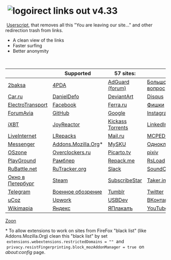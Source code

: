 # &nbsp;![logo](https://raw.githubusercontent.com/XX-J/Direct-links-out/master/icons.ico)irect links out v4.33
&nbsp;[Userscript](https://raw.githubusercontent.com/XX-J/Direct-links-out/master/Direct%20links%20out.user.js), that removes all this "You are leaving our site..." and other redirection trash from links.

- A clean view of the links
- Faster surfing
- Better anonymity
<br>

   | Supported | 57 sites: |   
-- | --------- | ------ | --
 [2baksa](http://2baksa.ws/) | [4PDA](https://4pda.to/) | [AdGuard (forum)](https://forum.adguard.com/) | [Большой вопрос](http://www.bolshoyvopros.ru/)
 [Car.ru](https://car.ru/) | [DanielDefo](https://danieldefo.ru/) | [DeviantArt](https://www.deviantart.com/) | [Disqus](https://disqus.com/)
 [ElectroTransport](https://electrotransport.ru/) | [Facebook](https://www.facebook.com/) | [Ferra.ru](https://www.ferra.ru/) | [Фишки](https://fishki.net/)
 [ForumAvia](https://www.forumavia.ru/) | [GitHub](https://github.com/) | [Google](https://www.google.com/) | [Instagram](https://www.instagram.com/)
 [iXBT](https://www.ixbt.com/) | [JoyReactor](https://joyreactor.cc/) | [Kickass Torrents](https://www.kickasstorrents.pw/) | [LinkedIn](https://www.linkedin.com/)
 [LiveInternet](https://www.liveinternet.ru/) | [LRepacks](https://lrepacks.net/) | [Mail.ru](https://mail.ru/) | [MCPEDL.com](https://mcpedl.com/)
 [Messenger](https://www.messenger.com/) | [Addons.Mozilla.Org](https://addons.mozilla.org/)* | [MySKU](https://mysku.club/) | [Одноклассники](https://ok.ru/)
 [OSzone](http://www.oszone.net/) | [Overclockers.ru](https://overclockers.ru/) | [Picarto.tv](https://www.picarto.tv/) | [pixiv](https://www.pixiv.net/)
 [PlayGround](https://www.playground.ru/) | [Рамблер](https://www.rambler.ru/) | [Repack.me](https://repack.me/) | [RsLoad](https://rsload.net/)
 [RuBattle.net](http://www.rubattle.net/) | [RuTracker.org](https://rutracker.org/forum/index.php) | [Slack](https://slack.com/) | [SoundCloud](https://soundcloud.com/)
 [Окно в Петербург](https://spb-gid.ru/) | [Steam](https://store.steampowered.com/) | [SubscribeStar](https://www.subscribestar.com/) | [Taker.im](https://www.taker.im/)
 [Telegram](https://telegram.org/) | [Военное обозрение](https://topwar.ru/) | [Tumblr](https://www.tumblr.com/) | [Twitter](https://twitter.com/)
 [uCoz](https://www.ucoz.ru/) | [Upwork](https://www.upwork.com/) | [USBDev](https://www.usbdev.ru/) | [ВКонтакте](https://vk.com/)
 [Wikimapia](http://wikimapia.org/) | [Яндекс](https://ya.ru/) | [ЯПлакалъ](https://www.yaplakal.com/) | [YouTube](https://www.youtube.com/)
 [Zoon](https://zoon.ru/)
<br>

&#x2A; To allow extensions to work on sites from FireFox "black list" (like Addons.Mozilla.Org) clean this "black list" by set &nbsp;`extensions.webextensions.restrictedDomains = ""`&nbsp; and &nbsp;`privacy.resistFingerprinting.block_mozAddonManager = true`&nbsp; on _about:config_ page.
